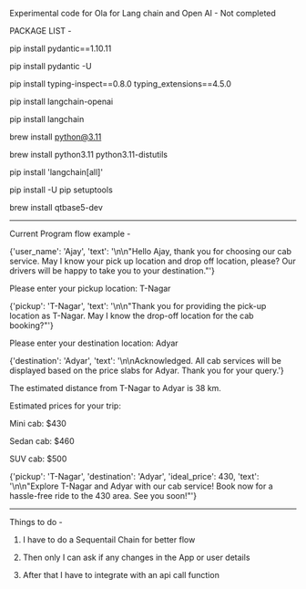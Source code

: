 Experimental code for Ola for Lang chain and Open AI - Not completed

PACKAGE LIST -

pip install pydantic==1.10.11

pip install pydantic -U 

pip install typing-inspect==0.8.0 typing_extensions==4.5.0

pip install langchain-openai  

pip install langchain

brew install python@3.11

brew install python3.11 python3.11-distutils

pip install 'langchain[all]' 

pip install -U pip setuptools    

brew install qtbase5-dev  

-------------------------
Current Program flow example -

{'user_name': 'Ajay', 'text': '\n\n"Hello Ajay, thank you for choosing our cab service. May I know your pick up location and drop off location, please? Our drivers will be happy to take you to your destination."'}

Please enter your pickup location: T-Nagar

{'pickup': 'T-Nagar', 'text': '\n\n"Thank you for providing the pick-up location as T-Nagar. May I know the drop-off location for the cab booking?"'}

Please enter your destination location: Adyar

{'destination': 'Adyar', 'text': '\n\nAcknowledged. All cab services will be displayed based on the price slabs for Adyar. Thank you for your query.'}

The estimated distance from T-Nagar to Adyar is 38 km.


Estimated prices for your trip:

Mini cab: $430

Sedan cab: $460

SUV cab: $500

{'pickup': 'T-Nagar', 'destination': 'Adyar', 'ideal_price': 430, 'text': '\n\n"Explore T-Nagar and Adyar with our cab service! Book now for a hassle-free ride to the 430 area. See you soon!"'}


---------------------------

Things to do -

1. I have to do a Sequentail Chain for better flow

2. Then only I can ask if any changes in the App or user details

3. After that I have to integrate with an api call function
